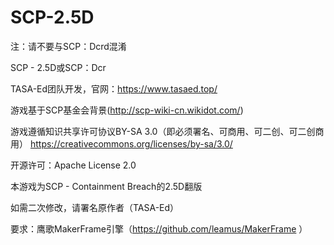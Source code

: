 # SCP-2.5D
注：请不要与SCP：Dcrd混淆

SCP - 2.5D或SCP：Dcr

TASA-Ed团队开发，官网：https://www.tasaed.top/

游戏基于SCP基金会背景(http://scp-wiki-cn.wikidot.com/)

游戏遵循知识共享许可协议BY-SA 3.0（即必须署名、可商用、可二创、可二创商用）
https://creativecommons.org/licenses/by-sa/3.0/

开源许可：Apache License 2.0

本游戏为SCP - Containment Breach的2.5D翻版

如需二次修改，请署名原作者（TASA-Ed）

要求：鹰歌MakerFrame引擎（https://github.com/leamus/MakerFrame ）
